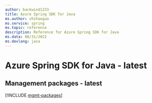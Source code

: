 ```yaml
---
author: backwind1233
title: Azure Spring SDK for Java
ms.author: zhihaoguo
ms.service: spring
ms.topic: reference
description: Reference for Azure Spring SDK for Java
ms.data: 08/31/2022
ms.devlang: java
---
```

# Azure Spring SDK for Java - latest

## Management packages - latest
[!INCLUDE [mgmt-packages](spring-mgmt-index.md)]